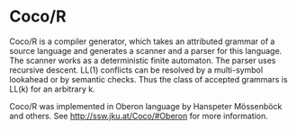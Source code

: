 # Coco/R

Coco/R is a compiler generator, which takes an attributed grammar of a source language and generates a scanner and a parser for this language. The scanner works as a deterministic finite automaton. The parser uses recursive descent. LL(1) conflicts can be resolved by a multi-symbol lookahead or by semantic checks. Thus the class of accepted grammars is LL(k) for an arbitrary k.

Coco/R was implemented in Oberon language by Hanspeter Mössenböck and others. See http://ssw.jku.at/Coco/#Oberon for more information.
